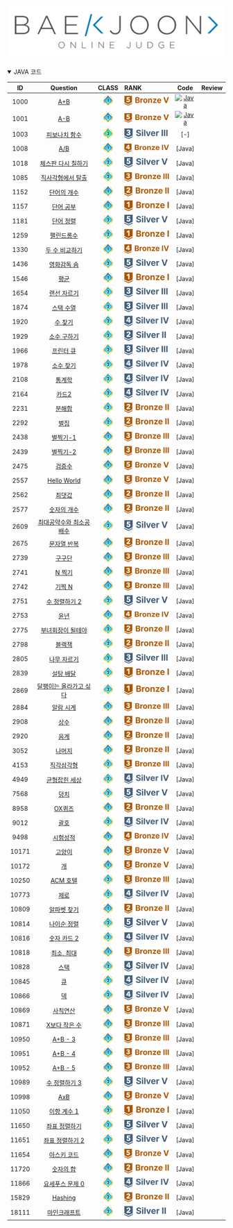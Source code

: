 [![BOJ](https://github.com/chris0825/BOJ_JAVA/blob/main/images/boj_logo.png)](https://www.acmicpc.net)
============================

<details open> <summary> JAVA 코드 </summary>
  
| ID | Question | CLASS | RANK | Code | Review |
|:-:|:-:|:-:|:-|:-:|:-:|
| 1000 | [A+B](https://www.acmicpc.net/problem/1000) | [![1](https://github.com/chris0825/BOJ_JAVA/blob/main/images/Class%201.PNG)](https://solved.ac/search?query=in_class:1) | [![LEVEL](https://github.com/chris0825/BOJ_JAVA/blob/main/images/Bronze%20V.PNG)](https://solved.ac/problems/level/1) | [![Java](https://img.shields.io/badge/Java-007396?style=flat-square&logo=Java&logoColor=white)](https://github.com/chris0825/BOJ_JAVA/blob/main/Math/1000.java) |
| 1001 | [A-B](https://www.acmicpc.net/problem/1001) | [![1](https://github.com/chris0825/BOJ_JAVA/blob/main/images/Class%201.PNG)](https://solved.ac/search?query=in_class:1) | [![LEVEL](https://github.com/chris0825/BOJ_JAVA/blob/main/images/Bronze%20V.PNG)](https://solved.ac/problems/level/1) | [![Java](https://img.shields.io/badge/Java-007396?style=flat-square&logo=Java&logoColor=white)](https://github.com/chris0825/BOJ_JAVA/blob/main/Math/1001.java) |
| 1003 | [피보나치 함수](https://www.acmicpc.net/problem/1003) | [![3](https://github.com/chris0825/BOJ_JAVA/blob/main/images/Class%203.PNG)](https://solved.ac/search?query=in_class:3) | [![LEVEL](https://github.com/chris0825/BOJ_JAVA/blob/main/images/Silver%20III.PNG)](https://solved.ac/problems/level/8) | [-] |
| 1008 | [A/B](https://www.acmicpc.net/problem/1008) | [![1](https://github.com/chris0825/BOJ_JAVA/blob/main/images/Class%201.PNG)](https://solved.ac/search?query=in_class:1) | [![LEVEL](https://github.com/chris0825/BOJ_JAVA/blob/main/images/Bronze%20IV.PNG)](https://solved.ac/problems/level/2) | [Java] |
| 1018 | [체스판 다시 칠하기](https://www.acmicpc.net/problem/1018) | [![2](https://github.com/chris0825/BOJ_JAVA/blob/main/images/Class%202.PNG)](https://solved.ac/search?query=in_class:2) | ![LEVEL](https://github.com/chris0825/BOJ_JAVA/blob/main/images/Silver%20V.PNG) | [Java] |
| 1085 | [직사각형에서 탈출](https://www.acmicpc.net/problem/1085) | [![2](https://github.com/chris0825/BOJ_JAVA/blob/main/images/Class%202.PNG)](https://solved.ac/search?query=in_class:2) | [![LEVEL](https://github.com/chris0825/BOJ_JAVA/blob/main/images/Bronze%20III.PNG)](https://solved.ac/problems/level/3) | [Java] |
| 1152 | [단어의 개수](https://www.acmicpc.net/problem/1152) | [![1](https://github.com/chris0825/BOJ_JAVA/blob/main/images/Class%201.PNG)](https://solved.ac/search?query=in_class:1) | [![LEVEL](https://github.com/chris0825/BOJ_JAVA/blob/main/images/Bronze%20II.PNG)](https://solved.ac/problems/level/4) | [Java] |
| 1157 | [단어 공부](https://www.acmicpc.net/problem/1157) | [![1](https://github.com/chris0825/BOJ_JAVA/blob/main/images/Class%201.PNG)](https://solved.ac/search?query=in_class:1) | ![LEVEL](https://github.com/chris0825/BOJ_JAVA/blob/main/images/Bronze%20I.PNG) | [Java] |
| 1181 | [단어 정렬](https://www.acmicpc.net/problem/1181) | [![2](https://github.com/chris0825/BOJ_JAVA/blob/main/images/Class%202.PNG)](https://solved.ac/search?query=in_class:2) | ![LEVEL](https://github.com/chris0825/BOJ_JAVA/blob/main/images/Silver%20V.PNG) | [Java] |
| 1259 | [팰린드롬수](https://www.acmicpc.net/problem/1259) | [![2](https://github.com/chris0825/BOJ_JAVA/blob/main/images/Class%202.PNG)](https://solved.ac/search?query=in_class:2) | ![LEVEL](https://github.com/chris0825/BOJ_JAVA/blob/main/images/Bronze%20I.PNG) | [Java] |
| 1330 | [두 수 비교하기](https://www.acmicpc.net/problem/1330) | [![1](https://github.com/chris0825/BOJ_JAVA/blob/main/images/Class%201.PNG)](https://solved.ac/search?query=in_class:1) | [![LEVEL](https://github.com/chris0825/BOJ_JAVA/blob/main/images/Bronze%20IV.PNG)](https://solved.ac/problems/level/2) | [Java] |
| 1436 | [영화감독 숌](https://www.acmicpc.net/problem/1436) | [![2](https://github.com/chris0825/BOJ_JAVA/blob/main/images/Class%202.PNG)](https://solved.ac/search?query=in_class:2) | ![LEVEL](https://github.com/chris0825/BOJ_JAVA/blob/main/images/Silver%20V.PNG) | [Java] |
| 1546 | [평균](https://www.acmicpc.net/problem/1546) | [![1](https://github.com/chris0825/BOJ_JAVA/blob/main/images/Class%201.PNG)](https://solved.ac/search?query=in_class:1) | ![LEVEL](https://github.com/chris0825/BOJ_JAVA/blob/main/images/Bronze%20I.PNG) | [Java] |
| 1654 | [랜선 자르기](https://www.acmicpc.net/problem/1654) | [![2](https://github.com/chris0825/BOJ_JAVA/blob/main/images/Class%202.PNG)](https://solved.ac/search?query=in_class:2) | ![LEVEL](https://github.com/chris0825/BOJ_JAVA/blob/main/images/Silver%20III.PNG) | [Java] |
| 1874 | [스택 수열](https://www.acmicpc.net/problem/1874) | [![2](https://github.com/chris0825/BOJ_JAVA/blob/main/images/Class%202.PNG)](https://solved.ac/search?query=in_class:2) | ![LEVEL](https://github.com/chris0825/BOJ_JAVA/blob/main/images/Silver%20III.PNG) | [Java] |
| 1920 | [수 찾기](https://www.acmicpc.net/problem/1920) | [![2](https://github.com/chris0825/BOJ_JAVA/blob/main/images/Class%202.PNG)](https://solved.ac/search?query=in_class:2) | ![LEVEL](https://github.com/chris0825/BOJ_JAVA/blob/main/images/Silver%20IV.PNG) | [Java] |
| 1929 | [소수 구하기](https://www.acmicpc.net/problem/1920) | [![2](https://github.com/chris0825/BOJ_JAVA/blob/main/images/Class%202.PNG)](https://solved.ac/search?query=in_class:2) | ![LEVEL](https://github.com/chris0825/BOJ_JAVA/blob/main/images/Silver%20II.PNG) | [Java] |
| 1966 | [프린터 큐](https://www.acmicpc.net/problem/1966) | [![2](https://github.com/chris0825/BOJ_JAVA/blob/main/images/Class%202.PNG)](https://solved.ac/search?query=in_class:2) | ![LEVEL](https://github.com/chris0825/BOJ_JAVA/blob/main/images/Silver%20III.PNG) | [Java] |
| 1978 | [소수 찾기](https://www.acmicpc.net/problem/1978) | [![2](https://github.com/chris0825/BOJ_JAVA/blob/main/images/Class%202.PNG)](https://solved.ac/search?query=in_class:2) | ![LEVEL](https://github.com/chris0825/BOJ_JAVA/blob/main/images/Silver%20IV.PNG) | [Java] |
| 2108 | [통계학](https://www.acmicpc.net/problem/2108) | [![2](https://github.com/chris0825/BOJ_JAVA/blob/main/images/Class%202.PNG)](https://solved.ac/search?query=in_class:2) | ![LEVEL](https://github.com/chris0825/BOJ_JAVA/blob/main/images/Silver%20IV.PNG) | [Java] |
| 2164 | [카드2](https://www.acmicpc.net/problem/2164) | [![2](https://github.com/chris0825/BOJ_JAVA/blob/main/images/Class%202.PNG)](https://solved.ac/search?query=in_class:2) | ![LEVEL](https://github.com/chris0825/BOJ_JAVA/blob/main/images/Silver%20IV.PNG) | [Java] |
| 2231 | [분해합](https://www.acmicpc.net/problem/2231) | [![2](https://github.com/chris0825/BOJ_JAVA/blob/main/images/Class%202.PNG)](https://solved.ac/search?query=in_class:2) | [![LEVEL](https://github.com/chris0825/BOJ_JAVA/blob/main/images/Bronze%20II.PNG)](https://solved.ac/problems/level/4) | [Java] |
| 2292 | [벌집](https://www.acmicpc.net/problem/2292) | [![2](https://github.com/chris0825/BOJ_JAVA/blob/main/images/Class%202.PNG)](https://solved.ac/search?query=in_class:2) | [![LEVEL](https://github.com/chris0825/BOJ_JAVA/blob/main/images/Bronze%20II.PNG)](https://solved.ac/problems/level/4) | [Java] |
| 2438 | [별찍기-1](https://www.acmicpc.net/problem/2438) | [![1](https://github.com/chris0825/BOJ_JAVA/blob/main/images/Class%201.PNG)](https://solved.ac/search?query=in_class:1) | [![LEVEL](https://github.com/chris0825/BOJ_JAVA/blob/main/images/Bronze%20III.PNG)](https://solved.ac/problems/level/3) | [Java] |
| 2439 | [별찍기-2](https://www.acmicpc.net/problem/2439) | [![1](https://github.com/chris0825/BOJ_JAVA/blob/main/images/Class%201.PNG)](https://solved.ac/search?query=in_class:1) | [![LEVEL](https://github.com/chris0825/BOJ_JAVA/blob/main/images/Bronze%20III.PNG)](https://solved.ac/problems/level/3) | [Java] |
| 2475 | [검증수](https://www.acmicpc.net/problem/2475) | [![1](https://github.com/chris0825/BOJ_JAVA/blob/main/images/Class%201.PNG)](https://solved.ac/search?query=in_class:1) | [![LEVEL](https://github.com/chris0825/BOJ_JAVA/blob/main/images/Bronze%20V.PNG)](https://solved.ac/problems/level/1) | [Java] |
| 2557 | [Hello World](https://www.acmicpc.net/problem/2557) | [![1](https://github.com/chris0825/BOJ_JAVA/blob/main/images/Class%201.PNG)](https://solved.ac/search?query=in_class:1) | [![LEVEL](https://github.com/chris0825/BOJ_JAVA/blob/main/images/Bronze%20V.PNG)](https://solved.ac/problems/level/1) | [Java] |
| 2562 | [최댓값](https://www.acmicpc.net/problem/2562) | [![1](https://github.com/chris0825/BOJ_JAVA/blob/main/images/Class%201.PNG)](https://solved.ac/search?query=in_class:1) | [![LEVEL](https://github.com/chris0825/BOJ_JAVA/blob/main/images/Bronze%20II.PNG)](https://solved.ac/problems/level/4) | [Java] |
| 2577 | [숫자의 개수](https://www.acmicpc.net/problem/2577) | [![1](https://github.com/chris0825/BOJ_JAVA/blob/main/images/Class%201.PNG)](https://solved.ac/search?query=in_class:1) | [![LEVEL](https://github.com/chris0825/BOJ_JAVA/blob/main/images/Bronze%20II.PNG)](https://solved.ac/problems/level/4) | [Java] |
| 2609 | [최대공약수와 최소공배수](https://www.acmicpc.net/problem/2609) | [![2](https://github.com/chris0825/BOJ_JAVA/blob/main/images/Class%202.PNG)](https://solved.ac/search?query=in_class:2) | ![LEVEL](https://github.com/chris0825/BOJ_JAVA/blob/main/images/Silver%20V.PNG) | [Java] |
| 2675 | [문자열 반복](https://www.acmicpc.net/problem/2675) | [![1](https://github.com/chris0825/BOJ_JAVA/blob/main/images/Class%201.PNG)](https://solved.ac/search?query=in_class:1) | [![LEVEL](https://github.com/chris0825/BOJ_JAVA/blob/main/images/Bronze%20II.PNG)](https://solved.ac/problems/level/4) | [Java] |
| 2739 | [구구단](https://www.acmicpc.net/problem/2739) | [![1](https://github.com/chris0825/BOJ_JAVA/blob/main/images/Class%201.PNG)](https://solved.ac/search?query=in_class:1) | [![LEVEL](https://github.com/chris0825/BOJ_JAVA/blob/main/images/Bronze%20III.PNG)](https://solved.ac/problems/level/3) | [Java] |
| 2741 | [N 찍기](https://www.acmicpc.net/problem/2741) | [![1](https://github.com/chris0825/BOJ_JAVA/blob/main/images/Class%201.PNG)](https://solved.ac/search?query=in_class:1) | [![LEVEL](https://github.com/chris0825/BOJ_JAVA/blob/main/images/Bronze%20III.PNG)](https://solved.ac/problems/level/3) | [Java] |
| 2742 | [기찍 N](https://www.acmicpc.net/problem/2742) | [![1](https://github.com/chris0825/BOJ_JAVA/blob/main/images/Class%201.PNG)](https://solved.ac/search?query=in_class:1) | [![LEVEL](https://github.com/chris0825/BOJ_JAVA/blob/main/images/Bronze%20III.PNG)](https://solved.ac/problems/level/3) | [Java] |
| 2751 | [수 정렬하기 2](https://www.acmicpc.net/problem/2751) | [![2](https://github.com/chris0825/BOJ_JAVA/blob/main/images/Class%202.PNG)](https://solved.ac/search?query=in_class:2) | ![LEVEL](https://github.com/chris0825/BOJ_JAVA/blob/main/images/Silver%20V.PNG) | [Java] |
| 2753 | [윤년](https://www.acmicpc.net/problem/2753) | [![1](https://github.com/chris0825/BOJ_JAVA/blob/main/images/Class%201.PNG)](https://solved.ac/search?query=in_class:1) | [![LEVEL](https://github.com/chris0825/BOJ_JAVA/blob/main/images/Bronze%20IV.PNG)](https://solved.ac/problems/level/2) | [Java] |
| 2775 | [부녀회장이 될테야](https://www.acmicpc.net/problem/2775) | [![2](https://github.com/chris0825/BOJ_JAVA/blob/main/images/Class%202.PNG)](https://solved.ac/search?query=in_class:2) | [![LEVEL](https://github.com/chris0825/BOJ_JAVA/blob/main/images/Bronze%20II.PNG)](https://solved.ac/problems/level/4) | [Java] |
| 2798 | [블랙잭](https://www.acmicpc.net/problem/2798) | [![2](https://github.com/chris0825/BOJ_JAVA/blob/main/images/Class%202.PNG)](https://solved.ac/search?query=in_class:2) | [![LEVEL](https://github.com/chris0825/BOJ_JAVA/blob/main/images/Bronze%20II.PNG)](https://solved.ac/problems/level/4) | [Java] |
| 2805 | [나무 자르기](https://www.acmicpc.net/problem/2805) | [![2](https://github.com/chris0825/BOJ_JAVA/blob/main/images/Class%202.PNG)](https://solved.ac/search?query=in_class:2) | ![LEVEL](https://github.com/chris0825/BOJ_JAVA/blob/main/images/Silver%20III.PNG) | [Java] |
| 2839 | [설탕 배달](https://www.acmicpc.net/problem/2839) | [![2](https://github.com/chris0825/BOJ_JAVA/blob/main/images/Class%202.PNG)](https://solved.ac/search?query=in_class:2) | ![LEVEL](https://github.com/chris0825/BOJ_JAVA/blob/main/images/Bronze%20I.PNG) | [Java] |
| 2869 | [달팽이는 올라가고 싶다](https://www.acmicpc.net/problem/2869) | [![2](https://github.com/chris0825/BOJ_JAVA/blob/main/images/Class%202.PNG)](https://solved.ac/search?query=in_class:2) | ![LEVEL](https://github.com/chris0825/BOJ_JAVA/blob/main/images/Bronze%20I.PNG) | [Java] |
| 2884 | [알람 시계](https://www.acmicpc.net/problem/2884) | [![1](https://github.com/chris0825/BOJ_JAVA/blob/main/images/Class%201.PNG)](https://solved.ac/search?query=in_class:1) | [![LEVEL](https://github.com/chris0825/BOJ_JAVA/blob/main/images/Bronze%20III.PNG)](https://solved.ac/problems/level/3) | [Java] |
| 2908 | [상수](https://www.acmicpc.net/problem/2908) | [![1](https://github.com/chris0825/BOJ_JAVA/blob/main/images/Class%201.PNG)](https://solved.ac/search?query=in_class:1) | [![LEVEL](https://github.com/chris0825/BOJ_JAVA/blob/main/images/Bronze%20II.PNG)](https://solved.ac/problems/level/4) | [Java] |
| 2920 | [음계](https://www.acmicpc.net/problem/2920) | [![1](https://github.com/chris0825/BOJ_JAVA/blob/main/images/Class%201.PNG)](https://solved.ac/search?query=in_class:1) | [![LEVEL](https://github.com/chris0825/BOJ_JAVA/blob/main/images/Bronze%20II.PNG)](https://solved.ac/problems/level/4) | [Java] |
| 3052 | [나머지](https://www.acmicpc.net/problem/3052) | [![1](https://github.com/chris0825/BOJ_JAVA/blob/main/images/Class%201.PNG)](https://solved.ac/search?query=in_class:1) | [![LEVEL](https://github.com/chris0825/BOJ_JAVA/blob/main/images/Bronze%20II.PNG)](https://solved.ac/problems/level/4) | [Java] |
| 4153 | [직각삼각형](https://www.acmicpc.net/problem/4153) | [![2](https://github.com/chris0825/BOJ_JAVA/blob/main/images/Class%202.PNG)](https://solved.ac/search?query=in_class:2) | ![LEVEL](https://github.com/chris0825/BOJ_JAVA/blob/main/images/Bronze%20III.PNG) | [Java] |
| 4949 | [균형잡힌 세상](https://www.acmicpc.net/problem/4949) | [![2](https://github.com/chris0825/BOJ_JAVA/blob/main/images/Class%202.PNG)](https://solved.ac/search?query=in_class:2) | ![LEVEL](https://github.com/chris0825/BOJ_JAVA/blob/main/images/Silver%20IV.PNG) | [Java] |
| 7568 | [덩치](https://www.acmicpc.net/problem/7568) | [![2](https://github.com/chris0825/BOJ_JAVA/blob/main/images/Class%202.PNG)](https://solved.ac/search?query=in_class:2) | ![LEVEL](https://github.com/chris0825/BOJ_JAVA/blob/main/images/Silver%20V.PNG) | [Java] |
| 8958 | [OX퀴즈](https://www.acmicpc.net/problem/8958) | [![1](https://github.com/chris0825/BOJ_JAVA/blob/main/images/Class%201.PNG)](https://solved.ac/search?query=in_class:1) | [![LEVEL](https://github.com/chris0825/BOJ_JAVA/blob/main/images/Bronze%20II.PNG)](https://solved.ac/problems/level/4) | [Java] |
| 9012 | [괄호](https://www.acmicpc.net/problem/9012) | [![2](https://github.com/chris0825/BOJ_JAVA/blob/main/images/Class%202.PNG)](https://solved.ac/search?query=in_class:2) | ![LEVEL](https://github.com/chris0825/BOJ_JAVA/blob/main/images/Silver%20IV.PNG) | [Java] |
| 9498 | [시험성적](https://www.acmicpc.net/problem/9498) | [![1](https://github.com/chris0825/BOJ_JAVA/blob/main/images/Class%201.PNG)](https://solved.ac/search?query=in_class:1) | [![LEVEL](https://github.com/chris0825/BOJ_JAVA/blob/main/images/Bronze%20IV.PNG)](https://solved.ac/problems/level/2) | [Java] |
| 10171 | [고양이](https://www.acmicpc.net/problem/10171) | [![1](https://github.com/chris0825/BOJ_JAVA/blob/main/images/Class%201.PNG)](https://solved.ac/search?query=in_class:1) | [![LEVEL](https://github.com/chris0825/BOJ_JAVA/blob/main/images/Bronze%20V.PNG)](https://solved.ac/problems/level/1) | [Java] |
| 10172 | [개](https://www.acmicpc.net/problem/10172) | [![1](https://github.com/chris0825/BOJ_JAVA/blob/main/images/Class%201.PNG)](https://solved.ac/search?query=in_class:1) | [![LEVEL](https://github.com/chris0825/BOJ_JAVA/blob/main/images/Bronze%20V.PNG)](https://solved.ac/problems/level/1) | [Java] |
| 10250 | [ACM 호텔](https://www.acmicpc.net/problem/10250) | [![2](https://github.com/chris0825/BOJ_JAVA/blob/main/images/Class%202.PNG)](https://solved.ac/search?query=in_class:2) | ![LEVEL](https://github.com/chris0825/BOJ_JAVA/blob/main/images/Bronze%20III.PNG) | [Java] |
| 10773 | [제로](https://www.acmicpc.net/problem/10773) | [![2](https://github.com/chris0825/BOJ_JAVA/blob/main/images/Class%202.PNG)](https://solved.ac/search?query=in_class:2) | ![LEVEL](https://github.com/chris0825/BOJ_JAVA/blob/main/images/Silver%20IV.PNG) | [Java] |
| 10809 | [알파벳 찾기](https://www.acmicpc.net/problem/10809) | [![1](https://github.com/chris0825/BOJ_JAVA/blob/main/images/Class%201.PNG)](https://solved.ac/search?query=in_class:1) | [![LEVEL](https://github.com/chris0825/BOJ_JAVA/blob/main/images/Bronze%20II.PNG)](https://solved.ac/problems/level/4) | [Java] |
| 10814 | [나이순 정렬](https://www.acmicpc.net/problem/10814) | [![2](https://github.com/chris0825/BOJ_JAVA/blob/main/images/Class%202.PNG)](https://solved.ac/search?query=in_class:2) | ![LEVEL](https://github.com/chris0825/BOJ_JAVA/blob/main/images/Silver%20V.PNG) | [Java] |
| 10816 | [숫자 카드 2](https://www.acmicpc.net/problem/10816) | [![2](https://github.com/chris0825/BOJ_JAVA/blob/main/images/Class%202.PNG)](https://solved.ac/search?query=in_class:2) | ![LEVEL](https://github.com/chris0825/BOJ_JAVA/blob/main/images/Silver%20IV.PNG) | [Java] |
| 10818 | [최소, 최대](https://www.acmicpc.net/problem/10818) | [![1](https://github.com/chris0825/BOJ_JAVA/blob/main/images/Class%201.PNG)](https://solved.ac/search?query=in_class:1) | [![LEVEL](https://github.com/chris0825/BOJ_JAVA/blob/main/images/Bronze%20III.PNG)](https://solved.ac/problems/level/3) | [Java] |
| 10828 | [스택](https://www.acmicpc.net/problem/10828) | [![2](https://github.com/chris0825/BOJ_JAVA/blob/main/images/Class%202.PNG)](https://solved.ac/search?query=in_class:2) | ![LEVEL](https://github.com/chris0825/BOJ_JAVA/blob/main/images/Silver%20IV.PNG) | [Java] |
| 10845 | [큐](https://www.acmicpc.net/problem/10845) | [![2](https://github.com/chris0825/BOJ_JAVA/blob/main/images/Class%202.PNG)](https://solved.ac/search?query=in_class:2) | ![LEVEL](https://github.com/chris0825/BOJ_JAVA/blob/main/images/Silver%20IV.PNG) | [Java] |
| 10866 | [덱](https://www.acmicpc.net/problem/10866) | [![2](https://github.com/chris0825/BOJ_JAVA/blob/main/images/Class%202.PNG)](https://solved.ac/search?query=in_class:2) | ![LEVEL](https://github.com/chris0825/BOJ_JAVA/blob/main/images/Silver%20IV.PNG) | [Java] |
| 10869 | [사칙연산](https://www.acmicpc.net/problem/10869) | [![1](https://github.com/chris0825/BOJ_JAVA/blob/main/images/Class%201.PNG)](https://solved.ac/search?query=in_class:1) | [![LEVEL](https://github.com/chris0825/BOJ_JAVA/blob/main/images/Bronze%20V.PNG)](https://solved.ac/problems/level/1) | [Java] |
| 10871 | [X보다 작은 수](https://www.acmicpc.net/problem/10871) | [![1](https://github.com/chris0825/BOJ_JAVA/blob/main/images/Class%201.PNG)](https://solved.ac/search?query=in_class:1) | [![LEVEL](https://github.com/chris0825/BOJ_JAVA/blob/main/images/Bronze%20III.PNG)](https://solved.ac/problems/level/3) | [Java] |
| 10950 | [A+B - 3](https://www.acmicpc.net/problem/10950) | [![1](https://github.com/chris0825/BOJ_JAVA/blob/main/images/Class%201.PNG)](https://solved.ac/search?query=in_class:1) | [![LEVEL](https://github.com/chris0825/BOJ_JAVA/blob/main/images/Bronze%20III.PNG)](https://solved.ac/problems/level/3) | [Java] |
| 10951 | [A+B - 4](https://www.acmicpc.net/problem/10951) | [![1](https://github.com/chris0825/BOJ_JAVA/blob/main/images/Class%201.PNG)](https://solved.ac/search?query=in_class:1) | [![LEVEL](https://github.com/chris0825/BOJ_JAVA/blob/main/images/Bronze%20III.PNG)](https://solved.ac/problems/level/3) | [Java] |
| 10952 | [A+B - 5](https://www.acmicpc.net/problem/10952) | [![1](https://github.com/chris0825/BOJ_JAVA/blob/main/images/Class%201.PNG)](https://solved.ac/search?query=in_class:1) | [![LEVEL](https://github.com/chris0825/BOJ_JAVA/blob/main/images/Bronze%20III.PNG)](https://solved.ac/problems/level/3) | [Java] |
| 10989 | [수 정렬하기 3](https://www.acmicpc.net/problem/10989) | [![2](https://github.com/chris0825/BOJ_JAVA/blob/main/images/Class%202.PNG)](https://solved.ac/search?query=in_class:2) | ![LEVEL](https://github.com/chris0825/BOJ_JAVA/blob/main/images/Silver%20V.PNG) | [Java] |
| 10998 | [AxB](https://www.acmicpc.net/problem/10998) | [![1](https://github.com/chris0825/BOJ_JAVA/blob/main/images/Class%201.PNG)](https://solved.ac/search?query=in_class:1) | [![LEVEL](https://github.com/chris0825/BOJ_JAVA/blob/main/images/Bronze%20V.PNG)](https://solved.ac/problems/level/1) | [Java] |
| 11050 | [이항 계수 1](https://www.acmicpc.net/problem/11050) | [![2](https://github.com/chris0825/BOJ_JAVA/blob/main/images/Class%202.PNG)](https://solved.ac/search?query=in_class:2) | ![LEVEL](https://github.com/chris0825/BOJ_JAVA/blob/main/images/Bronze%20I.PNG) | [Java] |
| 11650 | [좌표 정렬하기](https://www.acmicpc.net/problem/11650) | [![2](https://github.com/chris0825/BOJ_JAVA/blob/main/images/Class%202.PNG)](https://solved.ac/search?query=in_class:2) | ![LEVEL](https://github.com/chris0825/BOJ_JAVA/blob/main/images/Silver%20V.PNG) | [Java] |
| 11651 | [좌표 정렬하기 2](https://www.acmicpc.net/problem/11651) | [![2](https://github.com/chris0825/BOJ_JAVA/blob/main/images/Class%202.PNG)](https://solved.ac/search?query=in_class:2) | ![LEVEL](https://github.com/chris0825/BOJ_JAVA/blob/main/images/Silver%20V.PNG) | [Java] |
| 11654 | [아스키 코드](https://www.acmicpc.net/problem/11654) | [![1](https://github.com/chris0825/BOJ_JAVA/blob/main/images/Class%201.PNG)](https://solved.ac/search?query=in_class:1) | [![LEVEL](https://github.com/chris0825/BOJ_JAVA/blob/main/images/Bronze%20V.PNG)](https://solved.ac/problems/level/1) | [Java] |
| 11720 | [숫자의 합](https://www.acmicpc.net/problem/11720) | [![1](https://github.com/chris0825/BOJ_JAVA/blob/main/images/Class%201.PNG)](https://solved.ac/search?query=in_class:1) | [![LEVEL](https://github.com/chris0825/BOJ_JAVA/blob/main/images/Bronze%20II.PNG)](https://solved.ac/problems/level/4) | [Java] |
| 11866 | [요세푸스 문제 0](https://www.acmicpc.net/problem/11866) | [![2](https://github.com/chris0825/BOJ_JAVA/blob/main/images/Class%202.PNG)](https://solved.ac/search?query=in_class:2) | ![LEVEL](https://github.com/chris0825/BOJ_JAVA/blob/main/images/Silver%20IV.PNG) | [Java] |
| 15829 | [Hashing](https://www.acmicpc.net/problem/15829) | [![2](https://github.com/chris0825/BOJ_JAVA/blob/main/images/Class%202.PNG)](https://solved.ac/search?query=in_class:2) | ![LEVEL](https://github.com/chris0825/BOJ_JAVA/blob/main/images/Bronze%20II.PNG) | [Java] |
| 18111 | [마인크래프트](https://www.acmicpc.net/problem/18111) | [![2](https://github.com/chris0825/BOJ_JAVA/blob/main/images/Class%202.PNG)](https://solved.ac/search?query=in_class:2) | ![LEVEL](https://github.com/chris0825/BOJ_JAVA/blob/main/images/Silver%20II.PNG) | [Java] |

</details>
